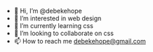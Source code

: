 - 👋 Hi, I’m @debekehope
- 👀 I’m interested in web design
- 🌱 I’m currently learning css
- 💞️ I’m looking to collaborate on css
- 📫 How to reach me debekehope@gmail.com 

<!---
debekehope/debekehope is a ✨ special ✨ repository because its `README.md` (this file) appears on your GitHub profile.
You can click the Preview link to take a look at your changes.
--->
